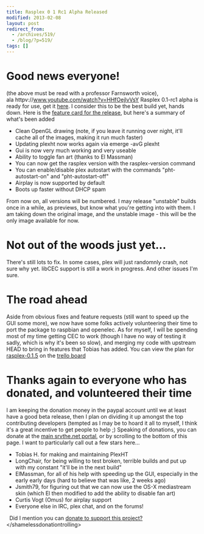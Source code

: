 ```yaml
---
title: Rasplex 0 1 Rc1 Alpha Released
modified: 2013-02-08
layout: post
redirect_from:
  - /archives/519/
  - /blog/?p=519/
tags: []
---
```



Good news everyone!
===================

(the above must be read with a professor Farnsworth voice), ala httpv://www.youtube.com/watch?v=HHfOejlvVsY Rasplex 0.1-rc1 alpha is ready for use, get it [here](https://rasplex.srvthe.net/rasplex-stable.img.zip). I consider this to be the best build yet, hands down. Here is the [feature card for the release](https://trello.com/c/1oMwUL5L), but here's a summary of what's been added

-   Clean OpenGL drawing (note, if you leave it running over night, it'll cache all of the images, making it run much faster)
-   Updating plexht now works again via emerge -avG plexht
-   Gui is now very much working and very useable
-   Ability to toggle fan art (thanks to El Massman)
-   You can now get the rasplex version with the rasplex-version command
-   You can enable/disable plex autostart with the commands "pht-autostart-on" and "pht-autostart-off"
-   Airplay is now supported by default
-   Boots up faster without DHCP spam

From now on, all versions will be numbered. I may release "unstable" builds once in a while, as previews, but know what you're getting into with them. I am taking down the original image, and the unstable image - this will be the only image available for now.

Not out of the woods just yet...
================================

There's still lots to fix. In some cases, plex will just randomnly crash, not sure why yet. libCEC support is still a work in progress. And other issues I'm sure.

The road ahead
==============

Aside from obvious fixes and feature requests (still want to speed up the GUI some more), we now have some folks actively volunteering their time to port the package to raspbian and openelec. As for myself, I will be spending most of my time getting CEC to work (though I have no way of testing it sadly, which is why it's been so slow), and merging my code with upstream HEAD to bring in features that Tobias has added. You can view the plan for [rasplex-0.1.5](https://trello.com/c/dCy1Pd0a) on the [trello board](https://trello.com/board/plex-on-raspberry-pi/510c4d34e1d17df66c00092a)

Thanks again to everyone who has donated, and volunteered their time
====================================================================

I am keeping the donation money in the paypal account until we at least have a good beta release, then I plan on dividing it up amongst the top contributing developers (tempted as I may be to hoard it all to myself, I think it's a great incentive to get people to help ;) Speaking of donations, you can donate at the [main srvthe.net portal](https://srvthe.net), or by scrolling to the bottom of this page. I want to particularly call out a few stars here...

-   Tobias H. for making and maintaining PlexHT
-   LongChair, for being willing to test broken, terrible builds and put up with my constant "it'll be in the next build"
-   ElMassman, for all of his help with speeding up the GUI, especially in the early early days (hard to believe that was like, 2 weeks ago)
-   Jsmith79, for figuring out that we can now use the OS-X mediastream skin (which El then modified to add the ability to disable fan art)
-   Curtis Vogt (Omus) for airplay support
-   Everyone else in IRC, plex chat, and on the forums!

  Did I mention you can [donate to support this project?](https://srvthe.net) \</shamelessdonationtrolling\>
